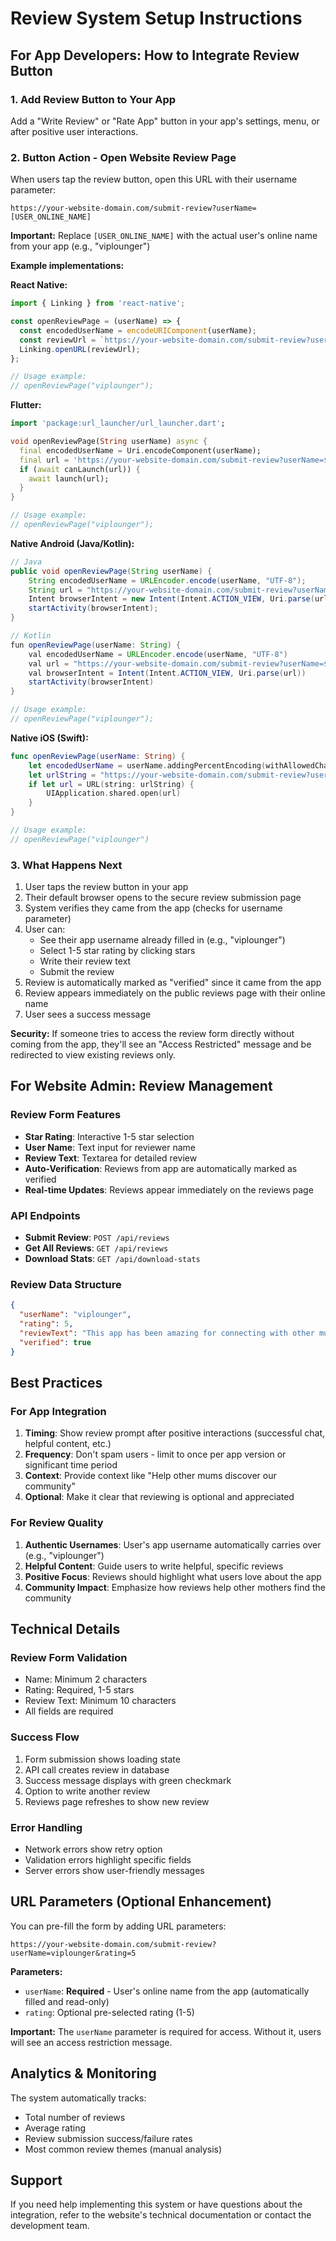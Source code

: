 # Review System Setup Instructions

## For App Developers: How to Integrate Review Button

### 1. Add Review Button to Your App

Add a "Write Review" or "Rate App" button in your app's settings, menu, or after positive user interactions.

### 2. Button Action - Open Website Review Page

When users tap the review button, open this URL with their username parameter:

```
https://your-website-domain.com/submit-review?userName=[USER_ONLINE_NAME]
```

**Important:** Replace `[USER_ONLINE_NAME]` with the actual user's online name from your app (e.g., "viplounger")

**Example implementations:**

**React Native:**
```javascript
import { Linking } from 'react-native';

const openReviewPage = (userName) => {
  const encodedUserName = encodeURIComponent(userName);
  const reviewUrl = `https://your-website-domain.com/submit-review?userName=${encodedUserName}`;
  Linking.openURL(reviewUrl);
};

// Usage example:
// openReviewPage("viplounger");
```

**Flutter:**
```dart
import 'package:url_launcher/url_launcher.dart';

void openReviewPage(String userName) async {
  final encodedUserName = Uri.encodeComponent(userName);
  final url = 'https://your-website-domain.com/submit-review?userName=$encodedUserName';
  if (await canLaunch(url)) {
    await launch(url);
  }
}

// Usage example:
// openReviewPage("viplounger");
```

**Native Android (Java/Kotlin):**
```java
// Java
public void openReviewPage(String userName) {
    String encodedUserName = URLEncoder.encode(userName, "UTF-8");
    String url = "https://your-website-domain.com/submit-review?userName=" + encodedUserName;
    Intent browserIntent = new Intent(Intent.ACTION_VIEW, Uri.parse(url));
    startActivity(browserIntent);
}

// Kotlin
fun openReviewPage(userName: String) {
    val encodedUserName = URLEncoder.encode(userName, "UTF-8")
    val url = "https://your-website-domain.com/submit-review?userName=$encodedUserName"
    val browserIntent = Intent(Intent.ACTION_VIEW, Uri.parse(url))
    startActivity(browserIntent)
}

// Usage example:
// openReviewPage("viplounger");
```

**Native iOS (Swift):**
```swift
func openReviewPage(userName: String) {
    let encodedUserName = userName.addingPercentEncoding(withAllowedCharacters: .urlQueryAllowed) ?? ""
    let urlString = "https://your-website-domain.com/submit-review?userName=\(encodedUserName)"
    if let url = URL(string: urlString) {
        UIApplication.shared.open(url)
    }
}

// Usage example:
// openReviewPage("viplounger")
```

### 3. What Happens Next

1. User taps the review button in your app
2. Their default browser opens to the secure review submission page
3. System verifies they came from the app (checks for username parameter)
4. User can:
   - See their app username already filled in (e.g., "viplounger")
   - Select 1-5 star rating by clicking stars
   - Write their review text
   - Submit the review
5. Review is automatically marked as "verified" since it came from the app
6. Review appears immediately on the public reviews page with their online name
7. User sees a success message

**Security:** If someone tries to access the review form directly without coming from the app, they'll see an "Access Restricted" message and be redirected to view existing reviews only.

## For Website Admin: Review Management

### Review Form Features
- **Star Rating**: Interactive 1-5 star selection
- **User Name**: Text input for reviewer name
- **Review Text**: Textarea for detailed review
- **Auto-Verification**: Reviews from app are automatically marked as verified
- **Real-time Updates**: Reviews appear immediately on the reviews page

### API Endpoints
- **Submit Review**: `POST /api/reviews`
- **Get All Reviews**: `GET /api/reviews`
- **Download Stats**: `GET /api/download-stats`

### Review Data Structure
```json
{
  "userName": "viplounger",
  "rating": 5,
  "reviewText": "This app has been amazing for connecting with other mums!",
  "verified": true
}
```

## Best Practices

### For App Integration
1. **Timing**: Show review prompt after positive interactions (successful chat, helpful content, etc.)
2. **Frequency**: Don't spam users - limit to once per app version or significant time period
3. **Context**: Provide context like "Help other mums discover our community"
4. **Optional**: Make it clear that reviewing is optional and appreciated

### For Review Quality
1. **Authentic Usernames**: User's app username automatically carries over (e.g., "viplounger")
2. **Helpful Content**: Guide users to write helpful, specific reviews
3. **Positive Focus**: Reviews should highlight what users love about the app
4. **Community Impact**: Emphasize how reviews help other mothers find the community

## Technical Details

### Review Form Validation
- Name: Minimum 2 characters
- Rating: Required, 1-5 stars
- Review Text: Minimum 10 characters
- All fields are required

### Success Flow
1. Form submission shows loading state
2. API call creates review in database
3. Success message displays with green checkmark
4. Option to write another review
5. Reviews page refreshes to show new review

### Error Handling
- Network errors show retry option
- Validation errors highlight specific fields
- Server errors show user-friendly messages

## URL Parameters (Optional Enhancement)

You can pre-fill the form by adding URL parameters:

```
https://your-website-domain.com/submit-review?userName=viplounger&rating=5
```

**Parameters:**
- `userName`: **Required** - User's online name from the app (automatically filled and read-only)
- `rating`: Optional pre-selected rating (1-5)

**Important:** The `userName` parameter is required for access. Without it, users will see an access restriction message.

## Analytics & Monitoring

The system automatically tracks:
- Total number of reviews
- Average rating
- Review submission success/failure rates
- Most common review themes (manual analysis)

## Support

If you need help implementing this system or have questions about the integration, refer to the website's technical documentation or contact the development team.